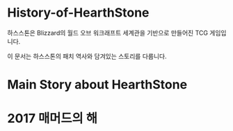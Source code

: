 # History-of-HearthStone
하스스톤은 Blizzard의 월드 오브 워크래프트 세계관을 기반으로 만들어진 TCG 게임입니다.

이 문서는 하스스톤의 패치 역사와 담겨있는 스토리를 다룹니다.



# Main Story about HearthStone





# 2017 매머드의 해

